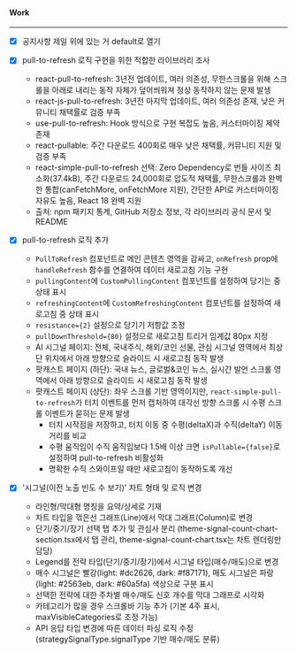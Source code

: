 
#### Work
---
- [x] 공지사항 제일 위에 있는 거 default로 열기
- [x] pull-to-refresh 로직 구현을 위한 적합한 라이브러리 조사
	 - react-pull-to-refresh: 3년전 업데이트, 여러 의존성, 무한스크롤을 위해 스크롤을 아래로 내리는 동작 자체가 덮어씌워져 정상 동작하지 않는 문제 발생
	- react-js-pull-to-refresh: 3년전 마지막 업데이트, 여러 의존성 존재, 낮은 커뮤니티 채택률로 검증 부족
	- use-pull-to-refresh: Hook 방식으로 구현 복잡도 높음, 커스터마이징 제약 존재
	- react-pullable: 주간 다운로드 400회로 매우 낮은 채택률, 커뮤니티 지원 및 검증 부족
	- react-simple-pull-to-refresh 선택: Zero Dependency로 번들 사이즈 최소화(37.4kB), 주간 다운로드 24,000회로 압도적 채택률, 무한스크롤과 완벽한 통합(canFetchMore, onFetchMore 지원), 간단한 API로 커스터마이징 자유도 높음, React 18 완벽 지원
	- 출처: npm 패키지 통계, GitHub 저장소 정보, 각 라이브러리 공식 문서 및 README

- [x] pull-to-refresh 로직 추가
    - `PullToRefresh` 컴포넌트로 메인 콘텐츠 영역을 감싸고, `onRefresh` prop에 `handleRefresh` 함수를 연결하여 데이터 새로고침 기능 구현
    - `pullingContent`에 `CustomPullingContent` 컴포넌트를 설정하여 당기는 중 상태 표시
    - `refreshingContent`에 `CustomRefreshingContent` 컴포넌트를 설정하여 새로고침 중 상태 표시
    - `resistance={2}` 설정으로 당기기 저항값 조정
    - `pullDownThreshold={80}` 설정으로 새로고침 트리거 임계값 80px 지정
    - AI 시그널 페이지: 전체, 국내주식, 해외/코인 선물, 관심 시그널 영역에서 최상단 위치에서 아래 방향으로 슬라이드 시 새로고침 동작 발생
    - 팟캐스트 페이지 (하단): 국내 뉴스, 글로벌&코인 뉴스, 실시간 발언 스크롤 영역에서 아래 방향으로 슬라이드 시 새로고침 동작 발생
    - 팟캐스트 페이지 (상단): 좌우 스크롤 기반 영역이지만, `react-simple-pull-to-refresh`가 터치 이벤트를 먼저 캡처하여 대각선 방향 스크롤 시 수평 스크롤 이벤트가 묻히는 문제 발생
	    - 터치 시작점을 저장하고, 터치 이동 중 수평(deltaX)과 수직(deltaY) 이동 거리를 비교
		- 수평 움직임이 수직 움직임보다 1.5배 이상 크면 `isPullable={false}`로 설정하여 pull-to-refresh 비활성화
		- 명확한 수직 스와이프일 때만 새로고침이 동작하도록 개선

- [x] '시그널(이전 노출 빈도 수 보기)' 차트 형태 및 로직 변경
	- 라인형/막대형 명칭을 요약/상세로 기재
	- 차트 타입을 꺾은선 그래프(Line)에서 막대 그래프(Column)로 변경
	- 단기/중기/장기 선택 탭 추가 및 관심사 분리 (theme-signal-count-chart-section.tsx에서 탭 관리, theme-signal-count-chart.tsx는 차트 렌더링만 담당)
	- Legend를 전략 타입(단기/중기/장기)에서 시그널 타입(매수/매도)으로 변경
	- 매수 시그널은 빨강(light: #dc2626, dark: #f87171), 매도 시그널은 파랑(light: #2563eb, dark: #60a5fa) 색상으로 구분 표시
	- 선택한 전략에 대한 주차별 매수/매도 신호 개수를 막대 그래프로 시각화
	- 카테고리가 많을 경우 스크롤바 기능 추가 (기본 4주 표시, maxVisibleCategories로 조정 가능)
	- API 응답 타입 변경에 따른 데이터 파싱 로직 수정 (strategySignalType.signalType 기반 매수/매도 분류)
